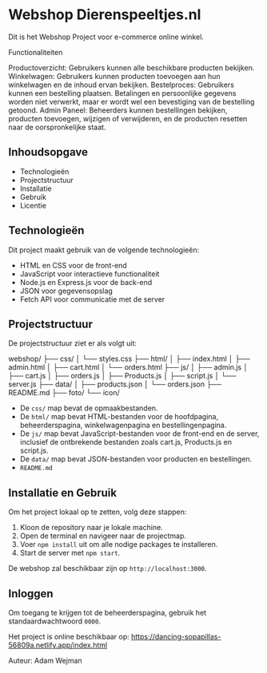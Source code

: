 
# Webshop Dierenspeeltjes.nl

Dit is het Webshop Project voor e-commerce online winkel.

Functionaliteiten

Productoverzicht: Gebruikers kunnen alle beschikbare producten bekijken.
Winkelwagen: Gebruikers kunnen producten toevoegen aan hun winkelwagen en de inhoud ervan bekijken.
Bestelproces: Gebruikers kunnen een bestelling plaatsen. Betalingen en persoonlijke gegevens worden niet verwerkt, maar er wordt wel een bevestiging van de bestelling getoond.
Admin Paneel: Beheerders kunnen bestellingen bekijken, producten toevoegen, wijzigen of verwijderen, en de producten resetten naar de oorspronkelijke staat.

## Inhoudsopgave

- Technologieën
- Projectstructuur
- Installatie
- Gebruik
- Licentie

## Technologieën

Dit project maakt gebruik van de volgende technologieën:

- HTML en CSS voor de front-end
- JavaScript voor interactieve functionaliteit
- Node.js en Express.js voor de back-end
- JSON voor gegevensopslag
- Fetch API voor communicatie met de server

## Projectstructuur

De projectstructuur ziet er als volgt uit:

webshop/
├── css/
│ └── styles.css
├── html/
│ ├── index.html
│ ├── admin.html
│ ├── cart.html
│ └── orders.html
├── js/
│ ├── admin.js
│ ├── cart.js
│ ├── orders.js
│ ├── Products.js
│ ├── script.js
│ └── server.js
├── data/
│ ├── products.json
│ └── orders.json
├── README.md
├── foto/
└── icon/

- De `css/` map bevat de opmaakbestanden.
- De `html/` map bevat HTML-bestanden voor de hoofdpagina, beheerderspagina, winkelwagenpagina en bestellingenpagina.
- De `js/` map bevat JavaScript-bestanden voor de front-end en de server, inclusief de ontbrekende bestanden zoals cart.js, Products.js en script.js.
- De `data/` map bevat JSON-bestanden voor producten en bestellingen.
- `README.md`

## Installatie en Gebruik

Om het project lokaal op te zetten, volg deze stappen:

1. Kloon de repository naar je lokale machine.
2. Open de terminal en navigeer naar de projectmap.
3. Voer `npm install` uit om alle nodige packages te installeren.
4. Start de server met `npm start`.

De webshop zal beschikbaar zijn op `http://localhost:3000`.

## Inloggen

Om toegang te krijgen tot de beheerderspagina, gebruik het standaardwachtwoord `0000`.

Het project is online beschikbaar op: <https://dancing-sopapillas-56809a.netlify.app/index.html>

Auteur:
Adam Wejman
